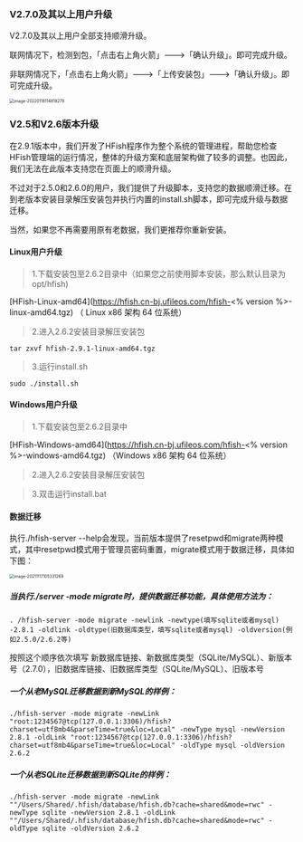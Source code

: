 ### V2.7.0及其以上用户升级

V2.7.0及其以上用户全部支持顺滑升级。

联网情况下，检测到包，「点击右上角火箭」--->「确认升级」。即可完成升级。

非联网情况下，「点击右上角火箭」--->「上传安装包」--->「确认升级」。即可完成升级。

<img src="https://hfish.net/images/image-20220118114818278.png" alt="image-20220118114818278" style="zoom:50%;" />

### V2.5和V2.6版本升级

在2.9.1版本中，我们开发了HFish程序作为整个系统的管理进程，帮助您检查HFish管理端的运行情况，整体的升级方案和底层架构做了较多的调整。也因此，我们无法在此版本支持您在页面上的顺滑升级。

不过对于2.5.0和2.6.0的用户，我们提供了升级脚本，支持您的数据顺滑迁移。在到老版本安装目录解压安装包并执行内置的install.sh脚本，即可完成升级与数据迁移。

当然，如果您不再需要用原有老数据，我们更推荐你重新安装。

#### Linux用户升级

> 1.下载安装包至2.6.2目录中（如果您之前使用脚本安装，那么默认目录为opt/hfish)

[HFish-Linux-amd64](https://hfish.cn-bj.ufileos.com/hfish-<% version %>-linux-amd64.tgz) （ Linux x86 架构 64 位系统）

> 2.进入2.6.2安装目录解压安装包

```
tar zxvf hfish-2.9.1-linux-amd64.tgz
```
> 3.运行install.sh

```
sudo ./install.sh
```



#### Windows用户升级

> 1.下载安装包至2.6.2目录中

[HFish-Windows-amd64](https://hfish.cn-bj.ufileos.com/hfish-<% version %>-windows-amd64.tgz) （Windows x86 架构 64 位系统）

> 2.进入2.6.2安装目录解压安装包

> 3.双击运行install.bat



#### 数据迁移

执行./hfish-server --help会发现，当前版本提供了resetpwd和migrate两种模式，其中resetpwd模式用于管理员密码重置，migrate模式用于数据迁移，具体如下图：

<img src="https://hfish.net/images/image-20211117105331269.png" alt="image-20211117105331269" style="zoom:50%;" />

##### 当执行./server -mode migrate时，提供数据迁移功能，具体使用方法为：

```
. /hfish-server -mode migrate -newlink -newtype(填写sqlite或者mysql) -2.8.1 -oldlink -oldtype(旧数据库类型，填写sqlite或者mysql) -oldversion(例如2.5.0/2.6.2等)
```

 按照这个顺序依次填写 新数据库链接、新数据库类型（SQLite/MySQL）、新版本号（2.7.0），旧数据库链接、旧数据库类型（SQLite/MySQL）、旧版本号

##### 一个从老MySQL迁移数据到新MySQL的样例：

```
./hfish-server -mode migrate -newLink "root:1234567@tcp(127.0.0.1:3306)/hfish?charset=utf8mb4&parseTime=true&loc=Local" -newType mysql -newVersion 2.8.1 -oldLink "root:1234567@tcp(127.0.0.1:3306)/hfish?charset=utf8mb4&parseTime=true&loc=Local" -oldType mysql -oldVersion 2.6.2
```

##### 一个从老SQLite迁移数据到新SQLite的样例：

```
./hfish-server -mode migrate -newLink ""/Users/Shared/.hfish/database/hfish.db?cache=shared&mode=rwc" -newType sqlite -newVersion 2.8.1 -oldLink ""/Users/Shared/.hfish/database/hfish.db?cache=shared&mode=rwc" -oldType sqlite -oldVersion 2.6.2
```

